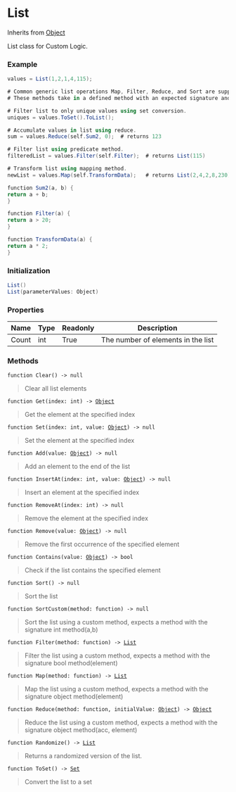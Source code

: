 # List
Inherits from [Object](../objects/Object.md)

List class for Custom Logic.

### Example
```csharp
values = List(1,2,1,4,115);

# Common generic list operations Map, Filter, Reduce, and Sort are supported.
# These methods take in a defined method with an expected signature and return type.

# Filter list to only unique values using set conversion.
uniques = values.ToSet().ToList();

# Accumulate values in list using reduce.
sum = values.Reduce(self.Sum2, 0);  # returns 123

# Filter list using predicate method.
filteredList = values.Filter(self.Filter);  # returns List(115)

# Transform list using mapping method.
newList = values.Map(self.TransformData);   # returns List(2,4,2,8,230)

function Sum2(a, b) {
return a + b;
}

function Filter(a) {
return a > 20;
}

function TransformData(a) {
return a * 2;
}
```
### Initialization
```csharp
List()
List(parameterValues: Object)
```

### Properties
|Name|Type|Readonly|Description|
|---|---|---|---|
|Count|int|True|The number of elements in the list|


### Methods
<pre class="language-typescript"><code class="lang-typescript">function Clear() -> null</code></pre>
> Clear all list elements
> 
<pre class="language-typescript"><code class="lang-typescript">function Get(index: int) -> <a data-footnote-ref href="#user-content-fn-37">Object</a></code></pre>
> Get the element at the specified index
> 
<pre class="language-typescript"><code class="lang-typescript">function Set(index: int, value: <a data-footnote-ref href="#user-content-fn-37">Object</a>) -> null</code></pre>
> Set the element at the specified index
> 
<pre class="language-typescript"><code class="lang-typescript">function Add(value: <a data-footnote-ref href="#user-content-fn-37">Object</a>) -> null</code></pre>
> Add an element to the end of the list
> 
<pre class="language-typescript"><code class="lang-typescript">function InsertAt(index: int, value: <a data-footnote-ref href="#user-content-fn-37">Object</a>) -> null</code></pre>
> Insert an element at the specified index
> 
<pre class="language-typescript"><code class="lang-typescript">function RemoveAt(index: int) -> null</code></pre>
> Remove the element at the specified index
> 
<pre class="language-typescript"><code class="lang-typescript">function Remove(value: <a data-footnote-ref href="#user-content-fn-37">Object</a>) -> null</code></pre>
> Remove the first occurrence of the specified element
> 
<pre class="language-typescript"><code class="lang-typescript">function Contains(value: <a data-footnote-ref href="#user-content-fn-37">Object</a>) -> bool</code></pre>
> Check if the list contains the specified element
> 
<pre class="language-typescript"><code class="lang-typescript">function Sort() -> null</code></pre>
> Sort the list
> 
<pre class="language-typescript"><code class="lang-typescript">function SortCustom(method: function) -> null</code></pre>
> Sort the list using a custom method, expects a method with the signature int method(a,b)
> 
<pre class="language-typescript"><code class="lang-typescript">function Filter(method: function) -> <a data-footnote-ref href="#user-content-fn-14">List</a></code></pre>
> Filter the list using a custom method, expects a method with the signature bool method(element)
> 
<pre class="language-typescript"><code class="lang-typescript">function Map(method: function) -> <a data-footnote-ref href="#user-content-fn-14">List</a></code></pre>
> Map the list using a custom method, expects a method with the signature object method(element)
> 
<pre class="language-typescript"><code class="lang-typescript">function Reduce(method: function, initialValue: <a data-footnote-ref href="#user-content-fn-37">Object</a>) -> <a data-footnote-ref href="#user-content-fn-37">Object</a></code></pre>
> Reduce the list using a custom method, expects a method with the signature object method(acc, element)
> 
<pre class="language-typescript"><code class="lang-typescript">function Randomize() -> <a data-footnote-ref href="#user-content-fn-14">List</a></code></pre>
> Returns a randomized version of the list.
> 
<pre class="language-typescript"><code class="lang-typescript">function ToSet() -> <a data-footnote-ref href="#user-content-fn-28">Set</a></code></pre>
> Convert the list to a set
> 

[^0]: [Camera](../static/Camera.md)
[^1]: [Character](../objects/Character.md)
[^2]: [Collider](../objects/Collider.md)
[^3]: [Collision](../objects/Collision.md)
[^4]: [Color](../objects/Color.md)
[^5]: [Convert](../static/Convert.md)
[^6]: [Cutscene](../static/Cutscene.md)
[^7]: [Dict](../objects/Dict.md)
[^8]: [Game](../static/Game.md)
[^9]: [Human](../objects/Human.md)
[^10]: [Input](../static/Input.md)
[^11]: [Json](../static/Json.md)
[^12]: [LineCastHitResult](../objects/LineCastHitResult.md)
[^13]: [LineRenderer](../objects/LineRenderer.md)
[^14]: [List](../objects/List.md)
[^15]: [Map](../static/Map.md)
[^16]: [MapObject](../objects/MapObject.md)
[^17]: [MapTargetable](../objects/MapTargetable.md)
[^18]: [Math](../static/Math.md)
[^19]: [Network](../static/Network.md)
[^20]: [NetworkView](../objects/NetworkView.md)
[^21]: [PersistentData](../static/PersistentData.md)
[^22]: [Physics](../static/Physics.md)
[^23]: [Player](../objects/Player.md)
[^24]: [Quaternion](../objects/Quaternion.md)
[^25]: [Random](../objects/Random.md)
[^26]: [Range](../objects/Range.md)
[^27]: [RoomData](../static/RoomData.md)
[^28]: [Set](../objects/Set.md)
[^29]: [Shifter](../objects/Shifter.md)
[^30]: [String](../static/String.md)
[^31]: [Time](../static/Time.md)
[^32]: [Titan](../objects/Titan.md)
[^33]: [Transform](../objects/Transform.md)
[^34]: [UI](../static/UI.md)
[^35]: [Vector2](../objects/Vector2.md)
[^36]: [Vector3](../objects/Vector3.md)
[^37]: [Object](../objects/Object.md)
[^38]: [Component](../objects/Component.md)
